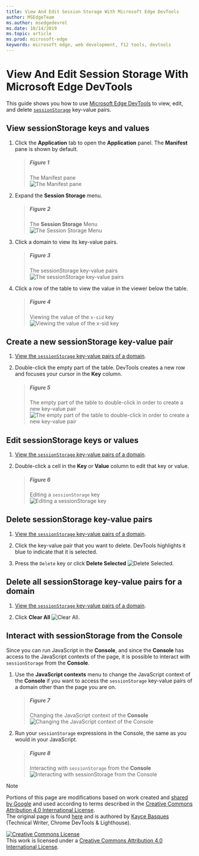 ```yaml
---
title: View And Edit Session Storage With Microsoft Edge DevTools
author: MSEdgeTeam
ms.author: msedgedevrel
ms.date: 10/14/2019
ms.topic: article
ms.prod: microsoft-edge
keywords: microsoft edge, web development, f12 tools, devtools
---
```

<!-- Copyright Kayce Basques 

   Licensed under the Apache License, Version 2.0 (the "License");
   you may not use this file except in compliance with the License.
   You may obtain a copy of the License at

       http://www.apache.org/licenses/LICENSE-2.0

   Unless required by applicable law or agreed to in writing, software
   distributed under the License is distributed on an "AS IS" BASIS,
   WITHOUT WARRANTIES OR CONDITIONS OF ANY KIND, either express or implied.
   See the License for the specific language governing permissions and
   limitations under the License.  -->





# View And Edit Session Storage With Microsoft Edge DevTools   

  

This guide shows you how to use [Microsoft Edge DevTools][MicrosoftEdgeDevTools] to view, edit, and delete [`sessionStorage`][MDNSessionStorage] key-value pairs.  

## View sessionStorage keys and values   

1.  Click the **Application** tab to open the **Application** panel.  The **Manifest** pane is shown by default.  
    
    > ##### Figure 1  
    > The Manifest pane  
    > ![The Manifest pane][ImageManifest]  

1.  Expand the **Session Storage** menu.  
    
    > ##### Figure 2  
    > The **Session Storage** Menu  
    > ![The Session Storage Menu][ImageSessionStorageMenu]  

1.  Click a domain to view its key-value pairs.  
    
    > ##### Figure 3  
    > The sessionStorage key-value pairs  
    > ![The `sessionStorage` key-value pairs][ImageSessionStorage]  

1.  Click a row of the table to view the value in the viewer below the table.  
    
    > ##### Figure 4  
    > Viewing the value of the `x-sid` key  
    > ![Viewing the value of the x-sid key][ImageSessionStorageViewer]  

## Create a new sessionStorage key-value pair   

1.  [View the `sessionStorage` key-value pairs of a domain](#view-sessionstorage-keys-and-values).  
1.  Double-click the empty part of the table.  DevTools creates a new row and focuses your cursor in the **Key** column.  
    
    > ##### Figure 5  
    > The empty part of the table to double-click in order to create a new key-value pair  
    > ![The empty part of the table to double-click in order to create a new key-value pair][ImageSessionStorageCreate]  

## Edit sessionStorage keys or values   

1.  [View the `sessionStorage` key-value pairs of a domain](#view-sessionstorage-keys-and-values).  
1.  Double-click a cell in the **Key** or **Value** column to edit that key or value.  
    
    > ##### Figure 6  
    > Editing a `sessionStorage` key  
    > ![Editing a sessionStorage key][ImageSessionStorageEdit]  

## Delete sessionStorage key-value pairs   

1.  [View the `sessionStorage` key-value pairs of a domain](#view-sessionstorage-keys-and-values).  
1.  Click the key-value pair that you want to delete.  DevTools highlights it blue to indicate that it is selected.  

1.  Press the `Delete` key or click **Delete Selected** ![Delete Selected][ImageDeleteIcon].  

## Delete all sessionStorage key-value pairs for a domain   

1.  [View the `sessionStorage` key-value pairs of a domain](#view-sessionstorage-keys-and-values).  

1.  Click **Clear All** ![Clear All][ImageClearIcon].  

## Interact with sessionStorage from the Console   

Since you can run JavaScript in the **Console**, and since the **Console** has access to the JavaScript contexts of the page, it is possible to interact with `sessionStorage` from the **Console**.  

1.  Use the **JavaScript contexts** menu to change the JavaScript context of the **Console** if you want to access the `sessionStorage` key-value pairs of a domain other than the page you are on.  
    
    > ##### Figure 7  
    > Changing the JavaScript context of the **Console**  
    > ![Changing the JavaScript context of the Console][ImageJSContext]  

1.  Run your `sessionStorage` expressions in the Console, the same as you would in your JavaScript.  
    
    > ##### Figure 8  
    > Interacting with `sessionStorage` from the **Console**  
    > ![Interacting with sessionStorage from the Console][ImageSessionStorageConsole]  

   

  

<!-- image links -->  

[ImageClearIcon]: images/clear-icon.msft.png  
[ImageDeleteIcon]: images/delete-icon.msft.png  

[ImageManifest]: images/application-manifest.msft.png "Figure 1: The Manifest pane"  
[ImageSessionStorageMenu]: images/application-storage-session-storage.msft.png "Figure 2: The Session Storage Menu: "  
[ImageSessionStorage]: images/application-storage-session-storage-domain.msft.png "Figure 3: The sessionStorage key-value pairs"  
[ImageSessionStorageViewer]: images/application-storage-session-storage-domain-key-value-selected.msft.png "Figure 4: Viewing the value of the x-sid key"  
[ImageSessionStorageCreate]: images/application-storage-session-storage-domain-key-value-new.msft.png "Figure 5: The empty part of the table to double-click in order to create a new key-value pair"  
[ImageSessionStorageEdit]: images/application-storage-session-storage-domain-key-value-edit.msft.png "Figure 6: Editing a sessionStorage key"  
[ImageJSContext]: images/console-domain-selection.msft.png "Figure 7: Changing the JavaScript context of the Console"  
[ImageSessionStorageConsole]: images/console-session-storage-keys.msft.png "Figure 8: Interacting with sessionStorage from the Console"  

<!-- links -->  

[MicrosoftEdgeDevTools]: https://docs.microsoft.com/microsoft-edge/devtools-guide-chromium "Microsoft Edge \(Chromium\) Developer Tools"  

[MDNSessionStorage]: https://developer.mozilla.org/docs/Web/API/Window/sessionStorage "Window.sessionStorage | MDN"  

> [!NOTE]
> Portions of this page are modifications based on work created and [shared by Google][GoogleSitePolicies] and used according to terms described in the [Creative Commons Attribution 4.0 International License][CCA4IL].  
> The original page is found [here](https://developers.google.com/web/tools/chrome-devtools/storage/sessionstorage) and is authored by [Kayce Basques][KayceBasques] \(Technical Writer, Chrome DevTools & Lighthouse\).  

[![Creative Commons License][CCby4Image]][CCA4IL]  
This work is licensed under a [Creative Commons Attribution 4.0 International License][CCA4IL].  

[CCA4IL]: http://creativecommons.org/licenses/by/4.0  
[CCby4Image]: https://i.creativecommons.org/l/by/4.0/88x31.png  
[GoogleSitePolicies]: https://developers.google.com/terms/site-policies  
[KayceBasques]: https://developers.google.com/web/resources/contributors/kaycebasques  
